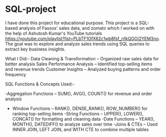 # SQL-project
I have done this project for educational purpose.
This project is a SQL-based analysis of Fassos' sales data, and zomato which I worked on with the help of Ashutosh Kumar's YouTube tutorials
https://youtube.com/playlist?list=PLbTF1OfX62c1wb8fsf_n1kQGOi2YEM3no. The goal was to explore and analyze sales trends using SQL queries to extract key business insights.

 What I Did:-
 Data Cleaning & Transformation – Organized raw sales data for better analysis
 Sales Performance Analysis – Identified top-selling items and revenue trends
 Customer Insights – Analyzed buying patterns and order frequency

 SQL Functions & Concepts Used:-
 
-Aggregation Functions – SUM(), AVG(), COUNT() for revenue and order analysis
- Window Functions – RANK(), DENSE_RANK(), ROW_NUMBER() for ranking top-selling items
-String Functions – UPPER(), LOWER(), CONCAT() for formatting and cleaning data
-Date Functions – YEAR(), MONTH(), DATEDIFF() to analyze sales over time
-Joins & CTEs – Used INNER JOIN, LEFT JOIN, and WITH CTE to combine multiple tables

